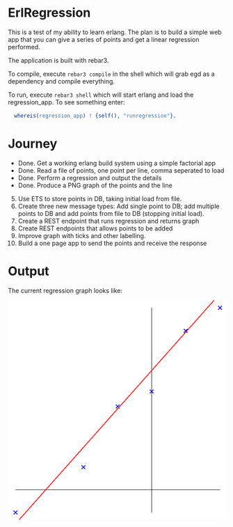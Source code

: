 # ErlRegression

This is a test of my ability to learn erlang. The plan is to build a simple web app that you can give a series of points and get a linear regression performed.

The application is built with rebar3. 

To compile, execute `rebar3 compile` in the shell which will grab egd as a dependency and compile everything. 

To run, execute `rebar3 shell` which will start erlang and load the regression_app. To see something enter: 

```erlang
  whereis(regression_app) ! {self(), "runregression"}.
```

# Journey

+ Done. Get a working erlang build system using a simple factorial app
+ Done. Read a file of points, one point per line, comma seperated to load
+ Done. Perform a regression and output the details 
+ Done. Produce a PNG graph of the points and the line
5. Use ETS to store points in DB, taking initial load from file. 
6. Create three new message types: Add single point to DB; add multiple points to DB and add points from file to DB (stopping initial load).  
7. Create a REST endpoint that runs regression and returns graph
8. Create REST endpoints that allows points to be added
9. Improve graph with ticks and other labelling.
10. Build a one page app to send the points and receive the response

# Output

The current regression graph looks like:

![alt text](https://raw.githubusercontent.com/garethwebber/erlregression/master/priv/v1_graph.png "Regression Graph")

